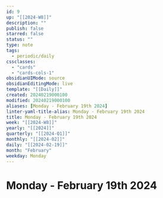 ```yaml
---
id: 9
up: "[[2024-W8]]"
description: ""
publish: false
starred: false
status: ""
type: note
tags:
  - periodic/daily
cssclasses:
  - "cards"
  - "cards-cols-1"
obsidianUIMode: source
obsidianEditingMode: live
template: "[[Daily]]"
created: 20240219000100
modified: 20240219000100
aliases: [Monday - February 19th 2024]
linter-yaml-title-alias: Monday - February 19th 2024
title: Monday - February 19th 2024
week: "[[2024-W8]]"
yearly: "[[2024]]"
quarterly: "[[2024-Q1]]"
monthly: "[[2024-02]]"
daily: "[[2024-02-19]]"
month: "February"
weekday: Monday
---
```


# Monday - February 19th 2024
